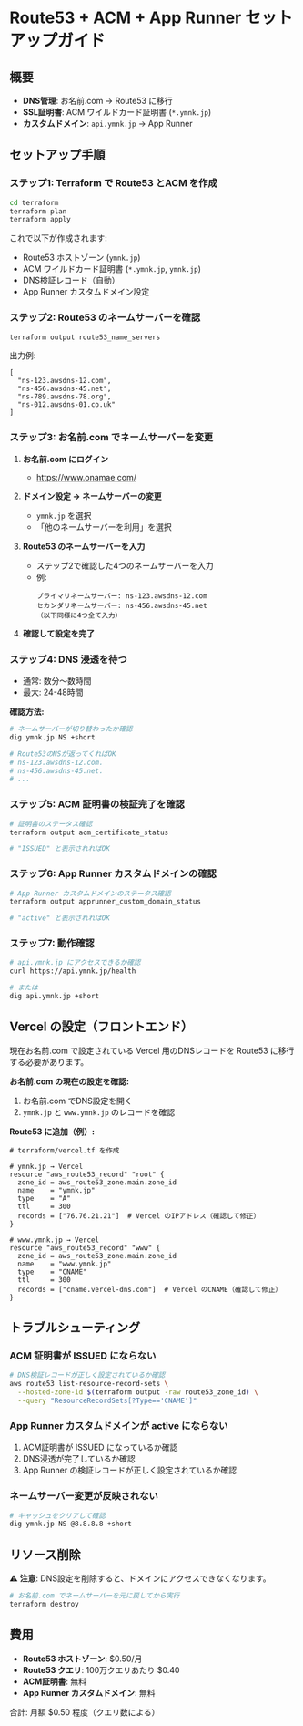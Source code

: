 # Route53 + ACM + App Runner セットアップガイド

## 概要

- **DNS管理**: お名前.com → Route53 に移行
- **SSL証明書**: ACM ワイルドカード証明書 (`*.ymnk.jp`)
- **カスタムドメイン**: `api.ymnk.jp` → App Runner

## セットアップ手順

### ステップ1: Terraform で Route53 とACM を作成

```bash
cd terraform
terraform plan
terraform apply
```

これで以下が作成されます:
- Route53 ホストゾーン (`ymnk.jp`)
- ACM ワイルドカード証明書 (`*.ymnk.jp`, `ymnk.jp`)
- DNS検証レコード（自動）
- App Runner カスタムドメイン設定

### ステップ2: Route53 のネームサーバーを確認

```bash
terraform output route53_name_servers
```

出力例:
```
[
  "ns-123.awsdns-12.com",
  "ns-456.awsdns-45.net",
  "ns-789.awsdns-78.org",
  "ns-012.awsdns-01.co.uk"
]
```

### ステップ3: お名前.com でネームサーバーを変更

1. **お名前.com にログイン**
   - https://www.onamae.com/

2. **ドメイン設定 → ネームサーバーの変更**
   - `ymnk.jp` を選択
   - 「他のネームサーバーを利用」を選択

3. **Route53 のネームサーバーを入力**
   - ステップ2で確認した4つのネームサーバーを入力
   - 例:
     ```
     プライマリネームサーバー: ns-123.awsdns-12.com
     セカンダリネームサーバー: ns-456.awsdns-45.net
     （以下同様に4つ全て入力）
     ```

4. **確認して設定を完了**

### ステップ4: DNS 浸透を待つ

- 通常: 数分〜数時間
- 最大: 24-48時間

**確認方法:**
```bash
# ネームサーバーが切り替わったか確認
dig ymnk.jp NS +short

# Route53のNSが返ってくればOK
# ns-123.awsdns-12.com.
# ns-456.awsdns-45.net.
# ...
```

### ステップ5: ACM 証明書の検証完了を確認

```bash
# 証明書のステータス確認
terraform output acm_certificate_status

# "ISSUED" と表示されればOK
```

### ステップ6: App Runner カスタムドメインの確認

```bash
# App Runner カスタムドメインのステータス確認
terraform output apprunner_custom_domain_status

# "active" と表示されればOK
```

### ステップ7: 動作確認

```bash
# api.ymnk.jp にアクセスできるか確認
curl https://api.ymnk.jp/health

# または
dig api.ymnk.jp +short
```

## Vercel の設定（フロントエンド）

現在お名前.com で設定されている Vercel 用のDNSレコードを Route53 に移行する必要があります。

**お名前.com の現在の設定を確認:**

1. お名前.com でDNS設定を開く
2. `ymnk.jp` と `www.ymnk.jp` のレコードを確認

**Route53 に追加（例）:**

```hcl
# terraform/vercel.tf を作成

# ymnk.jp → Vercel
resource "aws_route53_record" "root" {
  zone_id = aws_route53_zone.main.zone_id
  name    = "ymnk.jp"
  type    = "A"
  ttl     = 300
  records = ["76.76.21.21"]  # Vercel のIPアドレス（確認して修正）
}

# www.ymnk.jp → Vercel
resource "aws_route53_record" "www" {
  zone_id = aws_route53_zone.main.zone_id
  name    = "www.ymnk.jp"
  type    = "CNAME"
  ttl     = 300
  records = ["cname.vercel-dns.com"]  # Vercel のCNAME（確認して修正）
}
```

## トラブルシューティング

### ACM 証明書が ISSUED にならない

```bash
# DNS検証レコードが正しく設定されているか確認
aws route53 list-resource-record-sets \
  --hosted-zone-id $(terraform output -raw route53_zone_id) \
  --query "ResourceRecordSets[?Type=='CNAME']"
```

### App Runner カスタムドメインが active にならない

1. ACM証明書が ISSUED になっているか確認
2. DNS浸透が完了しているか確認
3. App Runner の検証レコードが正しく設定されているか確認

### ネームサーバー変更が反映されない

```bash
# キャッシュをクリアして確認
dig ymnk.jp NS @8.8.8.8 +short
```

## リソース削除

⚠️ **注意**: DNS設定を削除すると、ドメインにアクセスできなくなります。

```bash
# お名前.com でネームサーバーを元に戻してから実行
terraform destroy
```

## 費用

- **Route53 ホストゾーン**: $0.50/月
- **Route53 クエリ**: 100万クエリあたり $0.40
- **ACM証明書**: 無料
- **App Runner カスタムドメイン**: 無料

合計: 月額 $0.50 程度（クエリ数による）

